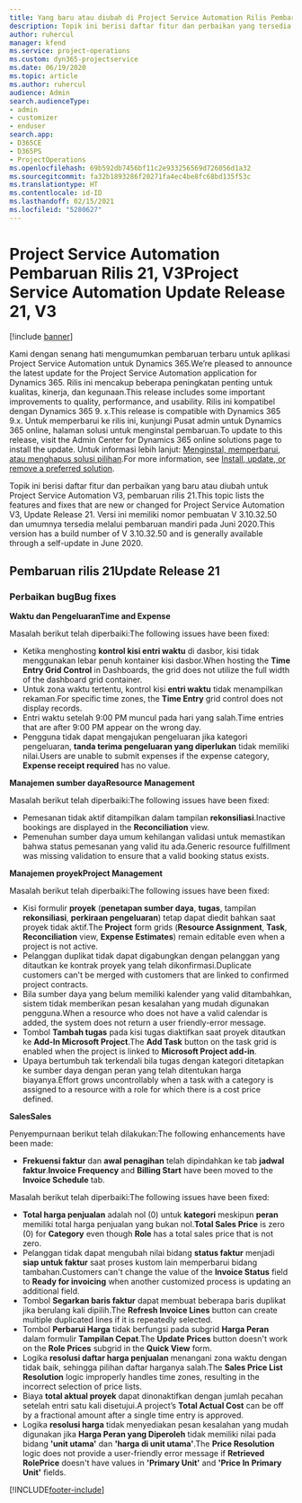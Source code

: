 ```yaml
---
title: Yang baru atau diubah di Project Service Automation Rilis Pembaruan 21, V3
description: Topik ini berisi daftar fitur dan perbaikan yang tersedia di Project Service Automation V3, pembaruan rilis 21, V3.
author: ruhercul
manager: kfend
ms.service: project-operations
ms.custom: dyn365-projectservice
ms.date: 06/19/2020
ms.topic: article
ms.author: ruhercul
audience: Admin
search.audienceType:
- admin
- customizer
- enduser
search.app:
- D365CE
- D365PS
- ProjectOperations
ms.openlocfilehash: 69b592db7456bf11c2e933256569d726056d1a32
ms.sourcegitcommit: fa32b1893286f20271fa4ec4be8fc68bd135f53c
ms.translationtype: HT
ms.contentlocale: id-ID
ms.lasthandoff: 02/15/2021
ms.locfileid: "5280627"
---
```

# <a name="project-service-automation-update-release-21-v3"></a><span data-ttu-id="096c2-103">Project Service Automation Pembaruan Rilis 21, V3</span><span class="sxs-lookup"><span data-stu-id="096c2-103">Project Service Automation Update Release 21, V3</span></span>

[!include [banner](../includes/psa-now-project-operations.md)]

<span data-ttu-id="096c2-104">Kami dengan senang hati mengumumkan pembaruan terbaru untuk aplikasi Project Service Automation untuk Dynamics 365.</span><span class="sxs-lookup"><span data-stu-id="096c2-104">We’re pleased to announce the latest update for the Project Service Automation application for Dynamics 365.</span></span> <span data-ttu-id="096c2-105">Rilis ini mencakup beberapa peningkatan penting untuk kualitas, kinerja, dan kegunaan.</span><span class="sxs-lookup"><span data-stu-id="096c2-105">This release includes some important improvements to quality, performance, and usability.</span></span> <span data-ttu-id="096c2-106">Rilis ini kompatibel dengan Dynamics 365 9. x.</span><span class="sxs-lookup"><span data-stu-id="096c2-106">This release is compatible with Dynamics 365 9.x.</span></span> <span data-ttu-id="096c2-107">Untuk memperbarui ke rilis ini, kunjungi Pusat admin untuk Dynamics 365 online, halaman solusi untuk menginstal pembaruan.</span><span class="sxs-lookup"><span data-stu-id="096c2-107">To update to this release, visit the Admin Center for Dynamics 365 online solutions page to install the update.</span></span> <span data-ttu-id="096c2-108">Untuk informasi lebih lanjut: [Menginstal, memperbarui, atau menghapus solusi pilihan](https://docs.microsoft.com/power-platform/admin/install-remove-preferred-solution).</span><span class="sxs-lookup"><span data-stu-id="096c2-108">For more information, see [Install, update, or remove a preferred solution](https://docs.microsoft.com/power-platform/admin/install-remove-preferred-solution).</span></span>

<span data-ttu-id="096c2-109">Topik ini berisi daftar fitur dan perbaikan yang baru atau diubah untuk Project Service Automation V3, pembaruan rilis 21.</span><span class="sxs-lookup"><span data-stu-id="096c2-109">This topic lists the features and fixes that are new or changed for Project Service Automation V3, Update Release 21.</span></span> <span data-ttu-id="096c2-110">Versi ini memiliki nomor pembuatan V 3.10.32.50 dan umumnya tersedia melalui pembaruan mandiri pada Juni 2020.</span><span class="sxs-lookup"><span data-stu-id="096c2-110">This version has a build number of V 3.10.32.50 and is generally available through a self-update in June 2020.</span></span>

## <a name="update-release-21"></a><span data-ttu-id="096c2-111">Pembaruan rilis 21</span><span class="sxs-lookup"><span data-stu-id="096c2-111">Update Release 21</span></span>

### <a name="bug-fixes"></a><span data-ttu-id="096c2-112">Perbaikan bug</span><span class="sxs-lookup"><span data-stu-id="096c2-112">Bug fixes</span></span>

<span data-ttu-id="096c2-113">**Waktu dan Pengeluaran**</span><span class="sxs-lookup"><span data-stu-id="096c2-113">**Time and Expense**</span></span>

<span data-ttu-id="096c2-114">Masalah berikut telah diperbaiki:</span><span class="sxs-lookup"><span data-stu-id="096c2-114">The following issues have been fixed:</span></span>

- <span data-ttu-id="096c2-115">Ketika menghosting **kontrol kisi entri waktu** di dasbor, kisi tidak menggunakan lebar penuh kontainer kisi dasbor.</span><span class="sxs-lookup"><span data-stu-id="096c2-115">When hosting the **Time Entry Grid Control** in Dashboards, the grid does not utilize the full width of the dashboard grid container.</span></span>
- <span data-ttu-id="096c2-116">Untuk zona waktu tertentu, kontrol kisi **entri waktu** tidak menampilkan rekaman.</span><span class="sxs-lookup"><span data-stu-id="096c2-116">For specific time zones, the **Time Entry** grid control does not display records.</span></span>
- <span data-ttu-id="096c2-117">Entri waktu setelah 9:00 PM muncul pada hari yang salah.</span><span class="sxs-lookup"><span data-stu-id="096c2-117">Time entries that are after 9:00 PM appear on the wrong day.</span></span>
- <span data-ttu-id="096c2-118">Pengguna tidak dapat mengajukan pengeluaran jika kategori pengeluaran, **tanda terima pengeluaran yang diperlukan** tidak memiliki nilai.</span><span class="sxs-lookup"><span data-stu-id="096c2-118">Users are unable to submit expenses if the expense category, **Expense receipt required** has no value.</span></span>

<span data-ttu-id="096c2-119">**Manajemen sumber daya**</span><span class="sxs-lookup"><span data-stu-id="096c2-119">**Resource Management**</span></span>

<span data-ttu-id="096c2-120">Masalah berikut telah diperbaiki:</span><span class="sxs-lookup"><span data-stu-id="096c2-120">The following issues have been fixed:</span></span>

- <span data-ttu-id="096c2-121">Pemesanan tidak aktif ditampilkan dalam tampilan **rekonsiliasi**.</span><span class="sxs-lookup"><span data-stu-id="096c2-121">Inactive bookings are displayed in the **Reconciliation** view.</span></span>
- <span data-ttu-id="096c2-122">Pemenuhan sumber daya umum kehilangan validasi untuk memastikan bahwa status pemesanan yang valid itu ada.</span><span class="sxs-lookup"><span data-stu-id="096c2-122">Generic resource fulfillment was missing validation to ensure that a valid booking status exists.</span></span>

<span data-ttu-id="096c2-123">**Manajemen proyek**</span><span class="sxs-lookup"><span data-stu-id="096c2-123">**Project Management**</span></span>

<span data-ttu-id="096c2-124">Masalah berikut telah diperbaiki:</span><span class="sxs-lookup"><span data-stu-id="096c2-124">The following issues have been fixed:</span></span>

- <span data-ttu-id="096c2-125">Kisi formulir **proyek** (**penetapan sumber daya**, **tugas**, tampilan **rekonsiliasi**, **perkiraan pengeluaran**) tetap dapat diedit bahkan saat proyek tidak aktif.</span><span class="sxs-lookup"><span data-stu-id="096c2-125">The **Project** form grids (**Resource Assignment**, **Task**, **Reconciliation** view, **Expense Estimates**) remain editable even when a project is not active.</span></span>
- <span data-ttu-id="096c2-126">Pelanggan duplikat tidak dapat digabungkan dengan pelanggan yang ditautkan ke kontrak proyek yang telah dikonfirmasi.</span><span class="sxs-lookup"><span data-stu-id="096c2-126">Duplicate customers can't be merged with customers that are linked to confirmed project contracts.</span></span>
- <span data-ttu-id="096c2-127">Bila sumber daya yang belum memiliki kalender yang valid ditambahkan, sistem tidak memberikan pesan kesalahan yang mudah digunakan pengguna.</span><span class="sxs-lookup"><span data-stu-id="096c2-127">When a resource who does not have a valid calendar is added, the system does not return a user friendly-error message.</span></span>
- <span data-ttu-id="096c2-128">Tombol **Tambah tugas** pada kisi tugas diaktifkan saat proyek ditautkan ke **Add-In Microsoft Project**.</span><span class="sxs-lookup"><span data-stu-id="096c2-128">The **Add Task** button on the task grid is enabled when the project is linked to **Microsoft Project add-in**.</span></span>
- <span data-ttu-id="096c2-129">Upaya bertumbuh tak terkendali bila tugas dengan kategori ditetapkan ke sumber daya dengan peran yang telah ditentukan harga biayanya.</span><span class="sxs-lookup"><span data-stu-id="096c2-129">Effort grows uncontrollably when a task with a category is assigned to a resource with a role for which there is a cost price defined.</span></span>

<span data-ttu-id="096c2-130">**Sales**</span><span class="sxs-lookup"><span data-stu-id="096c2-130">**Sales**</span></span>

<span data-ttu-id="096c2-131">Penyempurnaan berikut telah dilakukan:</span><span class="sxs-lookup"><span data-stu-id="096c2-131">The following enhancements have been made:</span></span>

- <span data-ttu-id="096c2-132">**Frekuensi faktur** dan **awal penagihan** telah dipindahkan ke tab **jadwal faktur**.</span><span class="sxs-lookup"><span data-stu-id="096c2-132">**Invoice Frequency** and **Billing Start** have been moved to the **Invoice Schedule** tab.</span></span>

<span data-ttu-id="096c2-133">Masalah berikut telah diperbaiki:</span><span class="sxs-lookup"><span data-stu-id="096c2-133">The following issues have been fixed:</span></span>

- <span data-ttu-id="096c2-134">**Total harga penjualan** adalah nol (0) untuk **kategori** meskipun **peran** memiliki total harga penjualan yang bukan nol.</span><span class="sxs-lookup"><span data-stu-id="096c2-134">**Total Sales Price** is zero (0) for **Category** even though **Role** has a total sales price that is not zero.</span></span>
- <span data-ttu-id="096c2-135">Pelanggan tidak dapat mengubah nilai bidang **status faktur** menjadi **siap untuk faktur** saat proses kustom lain memperbarui bidang tambahan.</span><span class="sxs-lookup"><span data-stu-id="096c2-135">Customers can't change the value of the **Invoice Status** field to **Ready for invoicing** when another customized process is updating an additional field.</span></span>
- <span data-ttu-id="096c2-136">Tombol **Segarkan baris faktur** dapat membuat beberapa baris duplikat jika berulang kali dipilih.</span><span class="sxs-lookup"><span data-stu-id="096c2-136">The **Refresh Invoice Lines** button can create multiple duplicated lines if it is repeatedly selected.</span></span>
- <span data-ttu-id="096c2-137">Tombol **Perbarui Harga** tidak berfungsi pada subgrid **Harga Peran** dalam formulir **Tampilan Cepat**.</span><span class="sxs-lookup"><span data-stu-id="096c2-137">The **Update Prices** button doesn't work on the **Role Prices** subgrid in the **Quick View** form.</span></span>
- <span data-ttu-id="096c2-138">Logika **resolusi daftar harga penjualan** menangani zona waktu dengan tidak baik, sehingga pilihan daftar harganya salah.</span><span class="sxs-lookup"><span data-stu-id="096c2-138">The **Sales Price List Resolution** logic improperly handles time zones, resulting in the incorrect selection of price lists.</span></span>
- <span data-ttu-id="096c2-139">Biaya **total aktual proyek** dapat dinonaktifkan dengan jumlah pecahan setelah entri satu kali disetujui.</span><span class="sxs-lookup"><span data-stu-id="096c2-139">A project’s **Total Actual Cost** can be off by a fractional amount after a single time entry is approved.</span></span>
- <span data-ttu-id="096c2-140">Logika **resolusi harga** tidak menyediakan pesan kesalahan yang mudah digunakan jika **Harga Peran yang Diperoleh** tidak memiliki nilai pada bidang **'unit utama'** dan **'harga di unit utama'**.</span><span class="sxs-lookup"><span data-stu-id="096c2-140">The **Price Resolution** logic does not provide a user-friendly error message if **Retrieved RolePrice** doesn't have values in **'Primary Unit'** and **'Price In Primary Unit'** fields.</span></span>


[!INCLUDE[footer-include](../includes/footer-banner.md)]